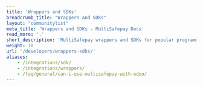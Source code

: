 ```yaml
---
title: 'Wrappers and SDKs'
breadcrumb_title: "Wrappers and SDKs"
layout: "communitylist"
meta_title: 'Wrappers and SDKs - MultiSafepay Docs'
read_more: '.'
short_description: 'MultiSafepay wrappers and SDKs for popular programming languages.'
weight: 10
url: '/developers/wrappers-sdks/'
aliases: 
    - /integrations/sdk/
    - /integrations/wrappers/
    - /faq/general/can-i-use-multisafepay-with-odoo/
---
```

